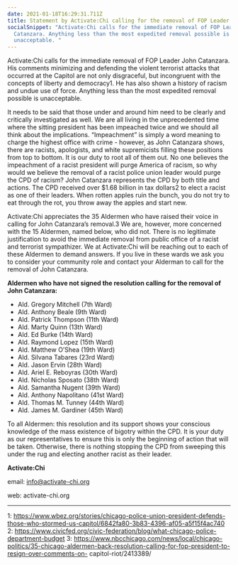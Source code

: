 ```yaml
---
date: 2021-01-18T16:29:31.711Z
title: Statement by Activate:Chi calling for the removal of FOP Leader John Catanzara
socialSnippet: "Activate:Chi calls for the immediate removal of FOP Leader John
  Catanzara. Anything less than the most expedited removal possible is
  unacceptable. "
---
```

Activate:Chi calls for the immediate removal of FOP Leader John Catanzara. His comments minimizing and defending the violent terrorist attacks that occurred at the Capitol are not only disgraceful, but incongruent with the concepts of liberty and democracy1. He has also shown a history of racism and undue use of force. Anything less than the most expedited removal possible is unacceptable.

It needs to be said that those under and around him need to be clearly and critically investigated as well. We are all living in the unprecedented time where the sitting president has been impeached twice and we should all think about the implications. “Impeachment” is simply a word meaning to charge the highest office with crime - however, as John Catanzara shows, there are racists, apologists, and white supremicists filling these positions from top to bottom. It is our duty to root all of them out. No one believes the impeachment of a racist president will purge America of racism, so why would we believe the removal of a racist police union leader would purge the CPD of racism? John Catanzara represents the CPD by both title and actions. The CPD received over $1.68 billion in tax dollars2 to elect a racist as one of their leaders. When rotten apples ruin the bunch, you do not try to eat through the rot, you throw away the apples and start new.

Activate:Chi appreciates the 35 Aldermen who have raised their voice in calling for John Catanzara’s removal.3 We are, however, more concerned with the 15 Aldermen, named below, who did not. There is no legitimate justification to avoid the immediate removal from public office of a racist and terrorist sympathizer. We at Activate:Chi will be reaching out to each of these Aldermen to demand answers. If you live in these wards we ask you to consider your community role and contact your Alderman to call for the removal of John Catanzara.

**Aldermen who have not signed the resolution calling for the removal of John Catanzara:**

* Ald. Gregory Mitchell (7th Ward)
* Ald. Anthony Beale (9th Ward)
* Ald. Patrick Thompson (11th Ward)
* Ald. Marty Quinn (13th Ward)
* Ald. Ed Burke (14th Ward)
* Ald. Raymond Lopez (15th Ward)
* Ald. Matthew O’Shea (19th Ward)
* Ald. Silvana Tabares (23rd Ward)
* Ald. Jason Ervin (28th Ward)
* Ald. Ariel E. Reboyras (30th Ward)
* Ald. Nicholas Sposato (38th Ward)
* Ald. Samantha Nugent (39th Ward)
* Ald. Anthony Napolitano (41st Ward)
* Ald. Thomas M. Tunney (44th Ward)
* Ald. James M. Gardiner (45th Ward)

To all Aldermen: this resolution and its support shows your conscious knowledge of the mass existence of bigotry within the CPD. It is your duty as our representatives to ensure this is only the beginning of action that will be taken. Otherwise, there is nothing stopping the CPD from sweeping this under the rug and electing another racist as their leader.

**Activate:Chi**

email: info@activate-chi.org

web: activate-chi.org

- - -

1: https://www.wbez.org/stories/chicago-police-union-president-defends-those-who-stormed-us-capitol/6842fa80-3b83-4396-af05-a5f15f4ac740
2: https://www.civicfed.org/civic-federation/blog/what-chicago-police-department-budget
3: https://www.nbcchicago.com/news/local/chicago-politics/35-chicago-aldermen-back-resolution-calling-for-fop-president-to-resign-over-comments-on-
capitol-riot/2413389/